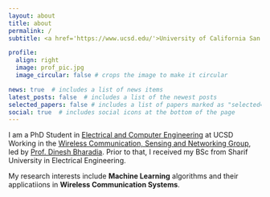 ```yaml
---
layout: about
title: about
permalink: /
subtitle: <a href='https://www.ucsd.edu/'>University of California San Diego</a>

profile:
  align: right
  image: prof_pic.jpg
  image_circular: false # crops the image to make it circular

news: true  # includes a list of news items
latest_posts: false  # includes a list of the newest posts
selected_papers: false # includes a list of papers marked as "selected={true}"
social: true  # includes social icons at the bottom of the page
---
```

I am a PhD Student in <a href=''>Electrical and Computer Engineering</a> at UCSD Working in the <a href='https://wcsng.ucsd.edu/'>Wireless Communication, Sensing and Networking Group</a>, led by <a href='https://dineshb-ucsd.github.io/'>Prof. Dinesh Bharadia</a>. Prior to that, I received my BSc from Sharif University in Electrical Engineering.

My research interests include **Machine Learning** algorithms and their applicatiions in **Wireless Communication Systems**. 
